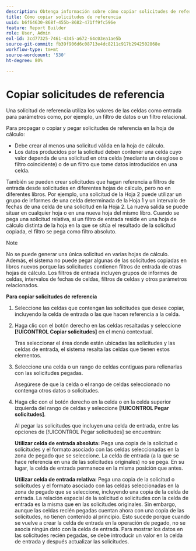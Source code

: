 ```yaml
---
description: Obtenga información sobre cómo copiar solicitudes de referencia.
title: Cómo copiar solicitudes de referencia
uuid: b6f64630-868f-455b-8682-471ff9fc596e
feature: Report Builder
role: User, Admin
exl-id: 3cd77325-7461-4345-a672-64c03ea1ae5b
source-git-commit: fb39f906d6c08713e4dc8211c917b2942502868e
workflow-type: tm+mt
source-wordcount: '530'
ht-degree: 80%

---
```


# Copiar solicitudes de referencia

Una solicitud de referencia utiliza los valores de las celdas como entrada para parámetros como, por ejemplo, un filtro de datos o un filtro relacional.

Para propagar o copiar y pegar solicitudes de referencia en la hoja de cálculo:
* Debe crear al menos una solicitud válida en la hoja de cálculo.
* Los datos producidos por la solicitud deben contener una celda cuyo valor dependa de una solicitud en otra celda (mediante un desglose o filtro coincidente) o de un filtro que tome datos introducidos en una celda.

También se pueden crear solicitudes que hagan referencia a filtros de entrada desde solicitudes en diferentes hojas de cálculo, pero no en diferentes libros. Por ejemplo, una solicitud de la Hoja 2 puede utilizar un grupo de informes de una celda determinada de la Hoja 1 y un intervalo de fechas de una celda de una solicitud en la Hoja 2. La nueva salida se puede situar en cualquier hoja o en una nueva hoja del mismo libro. Cuando se pega una solicitud relativa, si un filtro de entrada reside en una hoja de cálculo distinta de la hoja en la que se sitúa el resultado de la solicitud copiada, el filtro se pega como filtro absoluto.

>[!NOTE]
>
>No se puede generar una única solicitud en varias hojas de cálculo. Además, el sistema no puede pegar algunas de las solicitudes copiadas en libros nuevos porque las solicitudes contienen filtros de entrada de otras hojas de cálculo. Los filtros de entrada incluyen grupos de informes de celdas, intervalos de fechas de celdas, filtros de celdas y otros parámetros relacionados.

**Para copiar solicitudes de referencia**

1. Seleccione las celdas que contengan las solicitudes que desee copiar, incluyendo la celda de entrada o las que hacen referencia a la celda.
1. Haga clic con el botón derecho en las celdas resaltadas y seleccione **[!UICONTROL Copiar solicitudes]** en el menú contextual.

   Tras seleccionar el área donde están ubicadas las solicitudes y las celdas de entrada, el sistema resalta las celdas que tienen estos elementos.
1. Seleccione una celda o un rango de celdas contiguas para rellenarlas con las solicitudes pegadas.

   Asegúrese de que la celda o el rango de celdas seleccionado no contenga otros datos o solicitudes.
1. Haga clic con el botón derecho en la celda o en la celda superior izquierda del rango de celdas y seleccione **[!UICONTROL Pegar solicitudes]**.

   Al pegar las solicitudes que incluyen una celda de entrada, entre las opciones de [!UICONTROL Pegar solicitudes] se encuentran:

   **Utilizar celda de entrada absoluta:** Pega una copia de la solicitud o solicitudes y el formato asociado con las celdas seleccionadas en la zona de pegado que se seleccione. La celda de entrada (a la que se hace referencia en una de las solicitudes originales) no se pega. En su lugar, la celda de entrada permanece en la misma posición que antes.

   **Utilizar celda de entrada relativa:** Pega una copia de la solicitud o solicitudes y el formato asociado con las celdas seleccionadas en la zona de pegado que se seleccione, incluyendo una copia de la celda de entrada. La relación espacial de la solicitud o solicitudes con la celda de entrada es la misma que en las solicitudes originales. Sin embargo, aunque las celdas recién pegadas cuentan ahora con una copia de las solicitudes, no tienen contenido al principio. Esto sucede porque cuando se vuelve a crear la celda de entrada en la operación de pegado, no se asocia ningún dato con la celda de entrada. Para mostrar los datos en las solicitudes recién pegadas, se debe introducir un valor en la celda de entrada y después actualizar las solicitudes.

